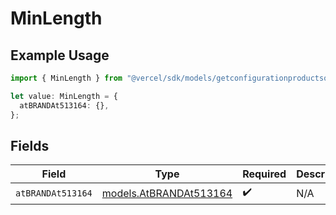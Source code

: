 # MinLength

## Example Usage

```typescript
import { MinLength } from "@vercel/sdk/models/getconfigurationproductsop.js";

let value: MinLength = {
  atBRANDAt513164: {},
};
```

## Fields

| Field                                                  | Type                                                   | Required                                               | Description                                            |
| ------------------------------------------------------ | ------------------------------------------------------ | ------------------------------------------------------ | ------------------------------------------------------ |
| `atBRANDAt513164`                                      | [models.AtBRANDAt513164](../models/atbrandat513164.md) | :heavy_check_mark:                                     | N/A                                                    |